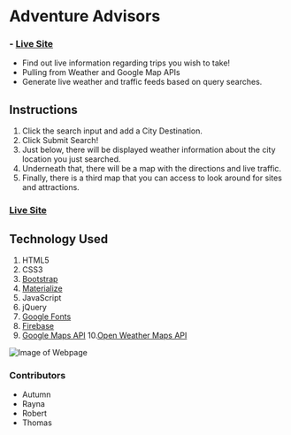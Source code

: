 # Adventure Advisors

### - [Live Site](https://raynamcginnis.github.io/group-project-1/)

- Find out live information regarding trips you wish to take!
- Pulling from Weather and Google Map APIs
- Generate live weather and traffic feeds based on query searches.

## Instructions
1. Click the search input and add a City Destination.
2. Click Submit Search!
3. Just below, there will be displayed weather information about the city location you just searched.
4. Underneath that, there will be a map with the directions and live traffic.
5. Finally, there is a third map that you can access to look around for sites and attractions.


### [Live Site](https://tgheadle1371.github.io/TriviaGame/)

## Technology Used
1. HTML5
2. CSS3
3. [Bootstrap](https://getbootstrap.com/docs/4.1/getting-started/introduction/)
4. [Materialize](https://materializecss.com/)
5. JavaScript
6. jQuery
7. [Google Fonts](https://fonts.google.com/)
8. [Firebase](https://firebase.google.com/)
9. [Google Maps API](https://developers.google.com/maps/documentation/javascript/tutorial)
10.[Open Weather Maps API](https://openweathermap.org/api/)

![Image of Webpage](/assets/images/pageScreenshot.png "Game Page")

### Contributors
- Autumn
- Rayna
- Robert
- Thomas
